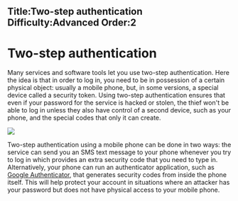 Title:Two-step authentication
Difficulty:Advanced
Order:2
---
<h1>Two-step authentication</h1><p>Many services and software tools let you use two-step authentication. Here the idea is that in order to log in, you need to be in possession of a certain physical object: usually a mobile phone, but, in some versions, a special device called a security token. Using two-step authentication ensures that even if your password for the service is hacked or stolen, the thief won't be able to log in unless they also have control of a second device, such as your phone, and the special codes that only it can create.</p><img src="password_adv2.png"><p>Two-step authentication using a mobile phone can be done in two ways: the service can send you an SMS text message to your phone whenever you try to log in which provides an extra security code that you need to type in. Alternatively, your phone can run an authenticator application, such as <a href="https://play.google.com/store/apps/details?id=com.google.android.apps.authenticator2">Google Authenticator</a>, that generates security codes from inside the phone itself. This will help protect your account in situations where an attacker has your password but does not have physical access to your mobile phone.</p>
